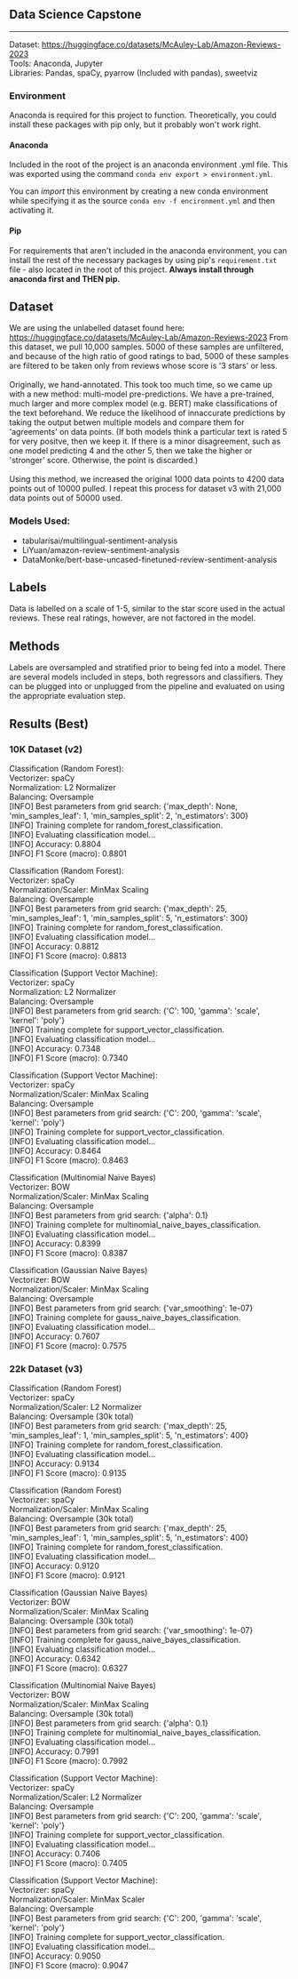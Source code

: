 ## Data Science Capstone
________________________

Dataset: https://huggingface.co/datasets/McAuley-Lab/Amazon-Reviews-2023
<br/>
Tools: Anaconda, Jupyter
<br/>
Libraries: Pandas, spaCy, pyarrow (Included with pandas), sweetviz


### Environment
Anaconda is required for this project to function. Theoretically, you could install these packages with pip only,
but it probably won't work right.

#### Anaconda
Included in the root of the project is an anaconda environment .yml file.
This was exported using the command `conda env export > environment.yml`.

You can *import* this environment by creating a new conda environment while specifying it
as the source `conda env -f encironment.yml` and then activating it.

#### Pip
For requirements that aren't included in the anaconda environment, you can install the rest of the
necessary packages by using pip's `requirement.txt` file - also located in the root of this project.
**Always install through anaconda first and THEN pip.**


## Dataset

We are using the unlabelled dataset found here: https://huggingface.co/datasets/McAuley-Lab/Amazon-Reviews-2023
From this dataset, we pull 10,000 samples. 5000 of these samples are unfiltered, and because of the high ratio of good ratings to bad,
5000 of these samples are filtered to be taken only from reviews whose score is '3 stars' or less.
<br/>
<br/>
Originally, we hand-annotated. This took too much time, so we came up with a new method: multi-model pre-predictions.
We have a pre-trained, much larger and more complex model (e.g. BERT) make classifications of the text beforehand. We
reduce the likelihood of innaccurate predictions by taking the output betwen multiple models and compare them for 'agreements' on data points.
(If both models think a particular text is rated 5 for very positve, then we keep it. If there is a minor disagreement, such as one model predicting 4 and the other 5, then we take the higher or 'stronger' score. Otherwise, the point is discarded.)
<br/>
<br/>
Using this method, we increased the original 1000 data points to 4200 data points out of 10000 pulled. I repeat this process
for dataset v3 with 21,000 data points out of 50000 used.

### Models Used:
- tabularisai/multilingual-sentiment-analysis
- LiYuan/amazon-review-sentiment-analysis
- DataMonke/bert-base-uncased-finetuned-review-sentiment-analysis

  
## Labels

Data is labelled on a scale of 1-5, similar to the star score used in the actual reviews. These real ratings, however, are not factored in the model.


## Methods

Labels are oversampled and stratified prior to being fed into a model. There are several models included in steps, both regressors and classifiers.
They can be plugged into or unplugged from the pipeline and evaluated on using the appropriate evaluation step.

## Results (Best)


### 10K Dataset (v2)

Classification (Random Forest):  
Vectorizer: spaCy  
Normalization: L2 Normalizer  
Balancing: Oversample  
[INFO] Best parameters from grid search: {'max_depth': None, 'min_samples_leaf': 1, 'min_samples_split': 2, 'n_estimators': 300}  
[INFO] Training complete for random_forest_classification.  
[INFO] Evaluating classification model...  
[INFO] Accuracy: 0.8804  
[INFO] F1 Score (macro): 0.8801  
  
Classification (Random Forest):  
Vectorizer: spaCy  
Normalization/Scaler: MinMax Scaling  
Balancing: Oversample  
[INFO] Best parameters from grid search: {'max_depth': 25, 'min_samples_leaf': 1, 'min_samples_split': 5, 'n_estimators': 300}  
[INFO] Training complete for random_forest_classification.  
[INFO] Evaluating classification model...  
[INFO] Accuracy: 0.8812  
[INFO] F1 Score (macro): 0.8813  
  
Classification (Support Vector Machine):  
Vectorizer: spaCy  
Normalization: L2 Normalizer  
Balancing: Oversample  
[INFO] Best parameters from grid search: {'C': 100, 'gamma': 'scale', 'kernel': 'poly'}  
[INFO] Training complete for support_vector_classification.  
[INFO] Evaluating classification model...  
[INFO] Accuracy: 0.7348  
[INFO] F1 Score (macro): 0.7340  
  

Classification (Support Vector Machine):  
Vectorizer: spaCy  
Normalization/Scaler: MinMax Scaling  
Balancing: Oversample  
[INFO] Best parameters from grid search: {'C': 200, 'gamma': 'scale', 'kernel': 'poly'}  
[INFO] Training complete for support_vector_classification.  
[INFO] Evaluating classification model...  
[INFO] Accuracy: 0.8464  
[INFO] F1 Score (macro): 0.8463  

  
Classification (Multinomial Naive Bayes)  
Vectorizer: BOW  
Normalization/Scaler: MinMax Scaling  
Balancing: Oversample  
[INFO] Best parameters from grid search: {'alpha': 0.1}  
[INFO] Training complete for multinomial_naive_bayes_classification.  
[INFO] Evaluating classification model...  
[INFO] Accuracy: 0.8399  
[INFO] F1 Score (macro): 0.8387  
  
  
Classification (Gaussian Naive Bayes)  
Vectorizer: BOW  
Normalization/Scaler: MinMax Scaling  
Balancing: Oversample  
[INFO] Best parameters from grid search: {'var_smoothing': 1e-07}  
[INFO] Training complete for gauss_naive_bayes_classification.  
[INFO] Evaluating classification model...  
[INFO] Accuracy: 0.7607  
[INFO] F1 Score (macro): 0.7575  


### 22k Dataset (v3)
Classification (Random Forest)  
Vectorizer: spaCy  
Normalization/Scaler: L2 Normalizer  
Balancing: Oversample (30k total)  
[INFO] Best parameters from grid search: {'max_depth': 25, 'min_samples_leaf': 1, 'min_samples_split': 5, 'n_estimators': 400}  
[INFO] Training complete for random_forest_classification.  
[INFO] Evaluating classification model...  
[INFO] Accuracy: 0.9134  
[INFO] F1 Score (macro): 0.9135  


Classification (Random Forest)  
Vectorizer: spaCy  
Normalization/Scaler: MinMax Scaling  
Balancing: Oversample (30k total)  
[INFO] Best parameters from grid search: {'max_depth': 25, 'min_samples_leaf': 1, 'min_samples_split': 5, 'n_estimators': 400}  
[INFO] Training complete for random_forest_classification.  
[INFO] Evaluating classification model...  
[INFO] Accuracy: 0.9120  
[INFO] F1 Score (macro): 0.9121  


Classification (Gaussian Naive Bayes)  
Vectorizer: BOW  
Normalization/Scaler: MinMax Scaling  
Balancing: Oversample  (30k total)  
[INFO] Best parameters from grid search: {'var_smoothing': 1e-07}  
[INFO] Training complete for gauss_naive_bayes_classification.  
[INFO] Evaluating classification model...  
[INFO] Accuracy: 0.6342  
[INFO] F1 Score (macro): 0.6327  

Classification (Multinomial Naive Bayes)  
Vectorizer: BOW  
Normalization/Scaler: MinMax Scaling  
Balancing: Oversample  (30k total)  
[INFO] Best parameters from grid search: {'alpha': 0.1}  
[INFO] Training complete for multinomial_naive_bayes_classification.  
[INFO] Evaluating classification model...  
[INFO] Accuracy: 0.7991  
[INFO] F1 Score (macro): 0.7992  


Classification (Support Vector Machine):  
Vectorizer: spaCy  
Normalization/Scaler: L2 Normalizer  
Balancing: Oversample  
[INFO] Best parameters from grid search: {'C': 200, 'gamma': 'scale', 'kernel': 'poly'}  
[INFO] Training complete for support_vector_classification.  
[INFO] Evaluating classification model...  
[INFO] Accuracy: 0.7406  
[INFO] F1 Score (macro): 0.7405  


Classification (Support Vector Machine):  
Vectorizer: spaCy  
Normalization/Scaler: MinMax Scaler  
Balancing: Oversample  
[INFO] Best parameters from grid search: {'C': 200, 'gamma': 'scale', 'kernel': 'poly'}  
[INFO] Training complete for support_vector_classification.  
[INFO] Evaluating classification model...  
[INFO] Accuracy: 0.9050  
[INFO] F1 Score (macro): 0.9047  